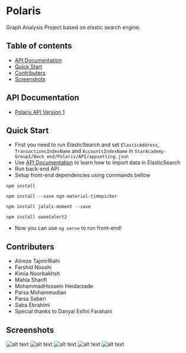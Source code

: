 # Polaris
Graph Analysis Project based on elastic search engine.

## Table of contents
- [API Documentation](#API-Documentation)
- [Quick Start](#Quick-Start)
- [Contributers](#Contributers)
- [Screenshots](#Screenshots)

## API Documentation
- [Polaris API Version 1](https://app.swaggerhub.com/apis/intenvy/PolarisApi/v1)

## Quick Start
- First you need to run ElasticSearch and set `ElasticAddress`, `TransactionsIndexName` and `AccountsIndexName` in `StarAcademy-Group1/Back end/Polaris/API/appsetting.json`
- Use [API Documentation](#API-Documentation) to learn how to import data in ElasticSearch
- Run back-end API
- Setup front-end dependencies using commands bellow
```
npm install
```
```
npm install --save ngx-material-timepicker
```
```
npm install jalali-moment --save
```
```
npm install sweetalert2
```
- Now you can use `ng serve` to run front-end!

## Contributers
- Alireze TajmirRiahi
- Farshid Nooshi
- Kimia Noorbakhsh
- Mahla Sharifi
- MohammadHossein Heidarzade
- Parsa Mohammadian
- Parsa Saberi
- Saba Ebrahimi
- Special thanks to Danyal Esfini Farahani


## Screenshots 
![alt text](https://github.com/Star-Academy/StarAcademy-Group1/blob/master/asset/Screenshot%20(18).png)
![alt text](https://github.com/Star-Academy/StarAcademy-Group1/blob/master/asset/Screenshot%20(13).png)
![alt text](https://github.com/Star-Academy/StarAcademy-Group1/blob/master/asset/Screenshot%20(14).png)
![alt text](https://github.com/Star-Academy/StarAcademy-Group1/blob/master/asset/Screenshot%20(15).png)
![alt text](https://github.com/Star-Academy/StarAcademy-Group1/blob/master/asset/Screenshot%20(17).png)
